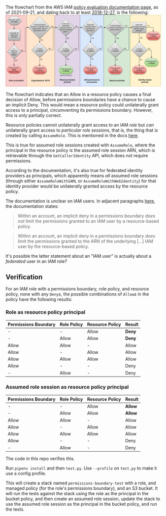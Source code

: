 The flowchart from the AWS IAM [policy evaluation documentation page](https://docs.aws.amazon.com/IAM/latest/UserGuide/reference_policies_evaluation-logic.html), as of 2021-09-21, and dating back to at least [2018-12-27](https://web.archive.org/web/20181227013421/https://docs.aws.amazon.com/IAM/latest/UserGuide/reference_policies_evaluation-logic.html), is the following:
![Flowchart](policy-evaluation-flowchart-20210912.png)

The flowchart indicates that an Allow in a resource policy causes a final decision of Allow, before permissions boundaries have a chance to cause an implicit Deny.
This would mean a resource policy could unilaterally grant access to a principal, circumventing its permissions boundary.
However, this is only partially correct.

Resource policies cannot unilaterally grant access to an IAM *role* but *can* unilaterally grant access to *particular role sessions*, that is, the thing that is created by calling `AssumeRole`. This is mentioned in the docs [here](https://docs.aws.amazon.com/IAM/latest/UserGuide/access_policies_boundaries.html#access_policies_boundaries-eval-logic).

This is true for assumed role sessions created with `AssumeRole`, where the principal in the resource policy is the assumed role session ARN, which is retrievable through the `GetCallerIdentity` API, which does not require permissions.

According to the documentation, it's also true for federated identity providers as principals, which apparently means *all* assumed role sessions (through either `AssumeRoleWithSAML` or `AssumeRoleWithWebIdentity`) for that identity provider would be unilaterally granted access by the resource policy.

The documentation is unclear on IAM users. In adjacent paragraphs [here](https://docs.aws.amazon.com/IAM/latest/UserGuide/access_policies_boundaries.html#access_policies_boundaries-eval-logic), the documentation states:

> Within an account, an implicit deny in a permissions boundary *does not* limit the permissions granted to an IAM user by a resource-based policy.

> Within an account, an implicit deny in a permissions boundary *does* limit the permissions granted to the ARN of the underlying [...] IAM user by the resource-based policy.

It's possible the latter statement about an "IAM user" is actually about a *federated* user in an IAM role?

## Verification

For an IAM role with a permissions boundary, role policy, and resource policy, none with any `Deny`s, the possible combinations of `Allow`s in the policy have the following results:

### Role as resource policy principal
Permissions Boundary | Role Policy | Resource Policy | Result
--- | --- | --- | ---
\- | - | Allow | **Deny**
\- | Allow | Allow | **Deny**
Allow | Allow | - | Allow
Allow | - | Allow | Allow
Allow | Allow | Allow | Allow
Allow | - | - | Deny
\- | Allow | - | Deny

### Assumed role session as resource policy principal
Permissions Boundary | Role Policy | Resource Policy | Result
--- | --- | --- | ---
\- | - | Allow | **Allow**
\- | Allow | Allow | **Allow**
Allow | Allow | - | Allow
Allow | - | Allow | Allow
Allow | Allow | Allow | Allow
Allow | - | - | Deny
\- | Allow | - | Deny

The code in this repo verifies this.

Run `pipenv install` and then `test.py`.
Use `--profile` on `test.py` to make it use a config profile.

This will create a stack named `permissions-boundary-test` with a role, and managed policy (for the role's permissions boundary), and an S3 bucket.
It will run the tests against the stack using the role as the principal in the bucket policy, and then create an assumed role session, update the stack to use the assumed role session as the principal in the bucket policy, and run the tests.
